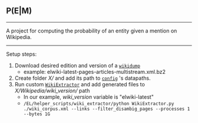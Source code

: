 ## P(E|M)

***

A project for computing the probability of an entity given a mention on Wikipedia.

***

Setup steps:
1. Download desired edition and version of a [`wikidump`](https://dumps.wikimedia.org/elwiki/)
	+ example: elwiki-latest-pages-articles-multistream.xml.bz2
1. Create folder *X/* and add its path to [`config`](EL/config.py) 's datapaths.
1. Run custom [`WikiExtractor`](EL/helper_scripts/wiki_extractor/WikiExtractor.py) and add generated files to *X/Wikipedia/wiki_version/* path
	+ In our example, *wiki_version* variable is "elwiki-latest"
	+ `/EL/helper_scripts/wiki_extractor/python WikiExtractor.py ./wiki_corpus.xml --links --filter_disambig_pages --processes 1 --bytes 1G`